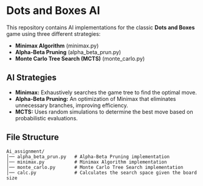 # Dots and Boxes AI

This repository contains AI implementations for the classic **Dots and Boxes** game using three different strategies:

- **Minimax Algorithm** (minimax.py)
- **Alpha-Beta Pruning** (alpha_beta_prun.py)
- **Monte Carlo Tree Search (MCTS)** (monte_carlo.py)

## AI Strategies
- **Minimax:** Exhaustively searches the game tree to find the optimal move.
- **Alpha-Beta Pruning:** An optimization of Minimax that eliminates unnecessary branches, improving efficiency.
- **MCTS:** Uses random simulations to determine the best move based on probabilistic evaluations.

## File Structure
```
Ai_assignment/
│── alpha_beta_prun.py   # Alpha-Beta Pruning implementation
│── minimax.py           # Minimax Algorithm implementation
│── monte_carlo.py       # Monte Carlo Tree Search implementation
│── calc.py              # Calculates the search space given the board size
```
